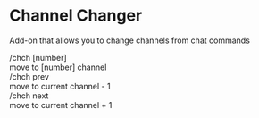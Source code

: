 # Channel Changer
Add-on that allows you to change channels from chat commands  
  
/chch [number]  
move to [number] channel  
/chch prev  
move to current channel - 1  
/chch next  
move to current channel + 1  
